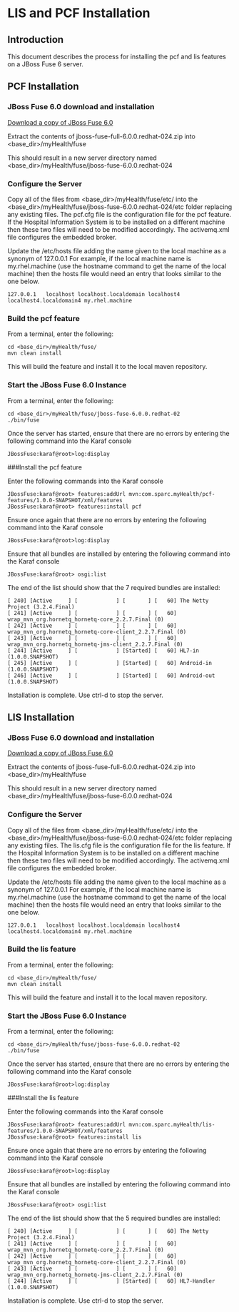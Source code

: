 LIS and PCF Installation
========
Introduction
--------
This document describes the process for installing the pcf and lis features on a JBoss Fuse 6 server.

PCF Installation
--------

### JBoss Fuse 6.0 download and installation

[Download a copy of JBoss Fuse 6.0](http://www.jboss.org/products/fuse)

Extract the contents of jboss-fuse-full-6.0.0.redhat-024.zip into \<base_dir\>/myHealth/fuse

This should result in a new server directory named \<base_dir\>/myHealth/fuse/jboss-fuse-6.0.0.redhat-024

### Configure the Server

Copy all of the files from \<base_dir\>/myHealth/fuse/etc/ into the \<base_dir\>/myHealth/fuse/jboss-fuse-6.0.0.redhat-024/etc folder replacing any existing files. The pcf.cfg file is the configuration file for the pcf feature. If the Hospital Information System is to be installed on a different machine then these two files will need to be modified accordingly. The activemq.xml file configures the embedded broker.

Update the /etc/hosts file adding the name given to the local machine as a synonym of 127.0.0.1
For example, if the local machine name is my.rhel.machine (use the hostname command to get the name of the local machine) then the hosts file would need an entry that looks similar to the one below.
```
127.0.0.1   localhost localhost.localdomain localhost4 localhost4.localdomain4 my.rhel.machine
```

### Build the pcf feature

From a terminal, enter the following:
```
cd <base_dir>/myHealth/fuse/
mvn clean install
```
This will build the feature and install it to the local maven repository.

### Start the JBoss Fuse 6.0 Instance

From a terminal, enter the following:
```
cd <base_dir>/myHealth/fuse/jboss-fuse-6.0.0.redhat-02
./bin/fuse
```

Once the server has started, ensure that there are no errors by entering the following command into the Karaf console
```
JBossFuse:karaf@root>log:display

```
###Install the pcf feature

Enter the following commands into the Karaf console
```
JBossFuse:karaf@root> features:addUrl mvn:com.sparc.myHealth/pcf-features/1.0.0-SNAPSHOT/xml/features
JBossFuse:karaf@root> features:install pcf

```

Ensure once again that there are no errors by entering the following command into the Karaf console
```
JBossFuse:karaf@root>log:display

```

Ensure that all bundles are installed by entering the following command into the Karaf console
```
JBossFuse:karaf@root> osgi:list
```
The end of the list should show that the 7 required bundles are installed:
```
[ 240] [Active     ] [            ] [       ] [   60] The Netty Project (3.2.4.Final)
[ 241] [Active     ] [            ] [       ] [   60] wrap_mvn_org.hornetq_hornetq-core_2.2.7.Final (0)
[ 242] [Active     ] [            ] [       ] [   60] wrap_mvn_org.hornetq_hornetq-core-client_2.2.7.Final (0)
[ 243] [Active     ] [            ] [       ] [   60] wrap_mvn_org.hornetq_hornetq-jms-client_2.2.7.Final (0)
[ 244] [Active     ] [            ] [Started] [   60] HL7-in (1.0.0.SNAPSHOT)
[ 245] [Active     ] [            ] [Started] [   60] Android-in (1.0.0.SNAPSHOT)
[ 246] [Active     ] [            ] [Started] [   60] Android-out (1.0.0.SNAPSHOT)
```



Installation is complete. Use ctrl-d to stop the server.



LIS Installation
--------

### JBoss Fuse 6.0 download and installation

[Download a copy of JBoss Fuse 6.0](http://www.jboss.org/products/fuse)

Extract the contents of jboss-fuse-full-6.0.0.redhat-024.zip into \<base_dir\>/myHealth/fuse

This should result in a new server directory named \<base_dir\>/myHealth/fuse/jboss-fuse-6.0.0.redhat-024

### Configure the Server

Copy all of the files from \<base_dir\>/myHealth/fuse/etc/ into the \<base_dir\>/myHealth/fuse/jboss-fuse-6.0.0.redhat-024/etc folder replacing any existing files. The lis.cfg file is the configuration file for the lis feature. If the Hospital Information System is to be installed on a different machine then these two files will need to be modified accordingly. The activemq.xml file configures the embedded broker.

Update the /etc/hosts file adding the name given to the local machine as a synonym of 127.0.0.1
For example, if the local machine name is my.rhel.machine (use the hostname command to get the name of the local machine) then the hosts file would need an entry that looks similar to the one below.
```
127.0.0.1   localhost localhost.localdomain localhost4 localhost4.localdomain4 my.rhel.machine
```

### Build the lis feature

From a terminal, enter the following:
```
cd <base_dir>/myHealth/fuse/
mvn clean install
```
This will build the feature and install it to the local maven repository.

### Start the JBoss Fuse 6.0 Instance

From a terminal, enter the following:
```
cd <base_dir>/myHealth/fuse/jboss-fuse-6.0.0.redhat-02
./bin/fuse
```

Once the server has started, ensure that there are no errors by entering the following command into the Karaf console
```
JBossFuse:karaf@root>log:display

```
###Install the lis feature

Enter the following commands into the Karaf console
```
JBossFuse:karaf@root> features:addUrl mvn:com.sparc.myHealth/lis-features/1.0.0-SNAPSHOT/xml/features
JBossFuse:karaf@root> features:install lis

```

Ensure once again that there are no errors by entering the following command into the Karaf console
```
JBossFuse:karaf@root>log:display

```

Ensure that all bundles are installed by entering the following command into the Karaf console
```
JBossFuse:karaf@root> osgi:list
```
The end of the list should show that the 5 required bundles are installed:
```
[ 240] [Active     ] [            ] [       ] [   60] The Netty Project (3.2.4.Final)
[ 241] [Active     ] [            ] [       ] [   60] wrap_mvn_org.hornetq_hornetq-core_2.2.7.Final (0)
[ 242] [Active     ] [            ] [       ] [   60] wrap_mvn_org.hornetq_hornetq-core-client_2.2.7.Final (0)
[ 243] [Active     ] [            ] [       ] [   60] wrap_mvn_org.hornetq_hornetq-jms-client_2.2.7.Final (0)
[ 244] [Active     ] [            ] [Started] [   60] HL7-Handler (1.0.0.SNAPSHOT)
```



Installation is complete. Use ctrl-d to stop the server.






